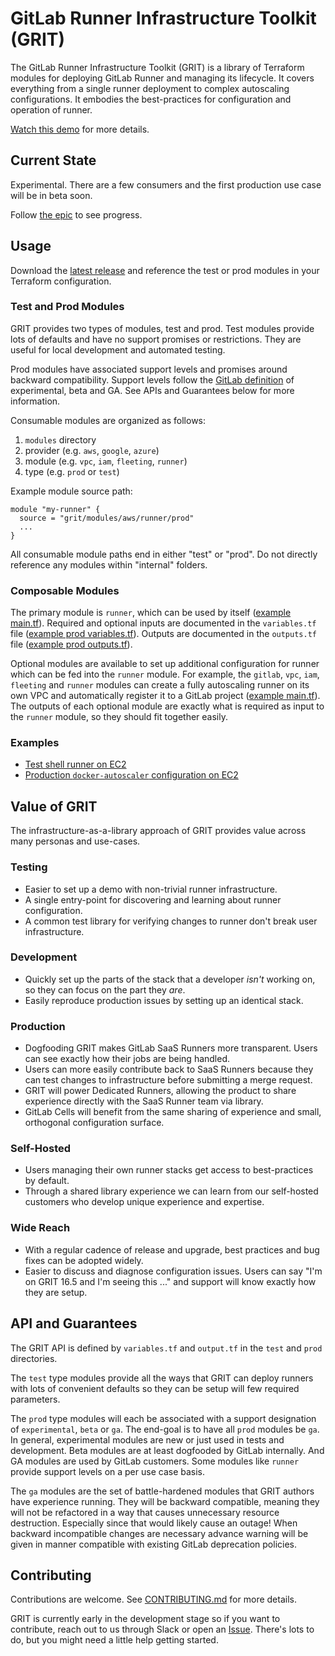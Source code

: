 # GitLab Runner Infrastructure Toolkit (GRIT)

The GitLab Runner Infrastructure Toolkit (GRIT) is a library of
Terraform modules for deploying GitLab Runner and managing its
lifecycle. It covers everything from a single runner deployment to
complex autoscaling configurations. It embodies the best-practices
for configuration and operation of runner.

[Watch this demo](https://youtu.be/sWugZ_eW5nQ) for more details.

## Current State

Experimental. There are a few consumers and the first production use
case will be in beta soon.

Follow [the epic](https://gitlab.com/groups/gitlab-org/ci-cd/runner-tools/-/epics/1) to see progress.

## Usage

Download the [latest release](https://gitlab.com/gitlab-org/ci-cd/runner-tools/grit/-/releases)
and reference the test or prod modules in your Terraform configuration.

### Test and Prod Modules

GRIT provides two types of modules, test and prod. Test modules
provide lots of defaults and have no support promises or
restrictions. They are useful for local development and automated
testing.

Prod modules have associated support levels and promises around
backward compatibility. Support levels follow the
[GitLab definition](https://docs.gitlab.com/ee/policy/experiment-beta-support.html)
of experimental, beta and GA. See APIs and Guarantees below for more
information.

Consumable modules are organized as follows:

1. `modules` directory
1. provider (e.g. `aws`, `google`, `azure`)
1. module (e.g. `vpc`, `iam`, `fleeting`, `runner`)
1. type (e.g. `prod` or `test`)

Example module source path:

```hcl
module "my-runner" {
  source = "grit/modules/aws/runner/prod"
  ...
}
```

All consumable module paths end in either "test" or "prod". Do not
directly reference any modules within "internal" folders.

### Composable Modules

The primary module is `runner`, which can be used by itself
([example main.tf](examples/test-shell-runner-only-ec2/main.tf)).
Required and optional inputs are documented in the `variables.tf` file
([example prod variables.tf](modules/aws/runner/prod/variables.tf)).
Outputs are documented in the `outputs.tf` file
([example prod outputs.tf](modules/aws/runner/prod/outputs.tf)).

Optional modules are available to set up additional configuration for
runner which can be fed into the `runner` module. For example, the
`gitlab`, `vpc`, `iam`, `fleeting` and `runner` modules can create a
fully autoscaling runner on its own VPC and automatically register it
to a GitLab project ([example main.tf](examples/prod-docker-autoscaler-ec2/main.tf)).
The outputs of each optional module are exactly what is required as input to the
`runner` module, so they should fit together easily.

### Examples

- [Test shell runner on EC2](examples/test-shell-runner-only-ec2/main.tf)
- [Production `docker-autoscaler` configuration on EC2](examples/prod-docker-autoscaler-ec2/main.tf)

## Value of GRIT

The infrastructure-as-a-library approach of GRIT provides value across
many personas and use-cases.

### Testing

- Easier to set up a demo with non-trivial runner infrastructure.
- A single entry-point for discovering and learning about runner configuration.
- A common test library for verifying changes to runner don't break user infrastructure.

### Development

- Quickly set up the parts of the stack that a developer *isn't* working on, so they can focus on the part they *are*.
- Easily reproduce production issues by setting up an identical stack.

### Production

- Dogfooding GRIT makes GitLab SaaS Runners more transparent. Users can see exactly how their jobs are being handled.
- Users can more easily contribute back to SaaS Runners because they can test changes to infrastructure before submitting a merge request.
- GRIT will power Dedicated Runners, allowing the product to share experience directly with the SaaS Runner team via library.
- GitLab Cells will benefit from the same sharing of experience and small, orthogonal configuration surface.

### Self-Hosted

- Users managing their own runner stacks get access to best-practices by default.
- Through a shared library experience we can learn from our self-hosted customers who develop unique experience and expertise.

### Wide Reach

- With a regular cadence of release and upgrade, best practices and bug fixes can be adopted widely.
- Easier to discuss and diagnose configuration issues. Users can say "I'm on GRIT 16.5 and I'm seeing this ..." and support will know exactly how they are setup.

## API and Guarantees

The GRIT API is defined by `variables.tf` and `output.tf` in the
`test` and `prod` directories.

The `test` type modules provide all the ways that GRIT can deploy
runners with lots of convenient defaults so they can be setup will few
required parameters.

The `prod` type modules will each be associated with a support
designation of `experimental`, `beta` or `ga`. The end-goal is to have
all `prod` modules be `ga`. In general, experimental modules are new
or just used in tests and development. Beta modules are at least
dogfooded by GitLab internally. And GA modules are used by GitLab
customers. Some modules like `runner` provide support levels on a
per use case basis.

The `ga` modules are the set of battle-hardened modules that GRIT
authors have experience running. They will be backward compatible,
meaning they will not be refactored in a way that causes unnecessary
resource destruction. Especially since that would likely cause an
outage! When backward incompatible changes are necessary advance
warning will be given in manner compatible with existing GitLab
deprecation policies.

## Contributing

Contributions are welcome. See [CONTRIBUTING.md](CONTRIBUTING.md) for more details.

GRIT is currently early in the development stage so if you want to
contribute, reach out to us through Slack or open an
[Issue](https://gitlab.com/gitlab-org/ci-cd/runner-tools/grit/-/issues). There's
lots to do, but you might need a little help getting started.
